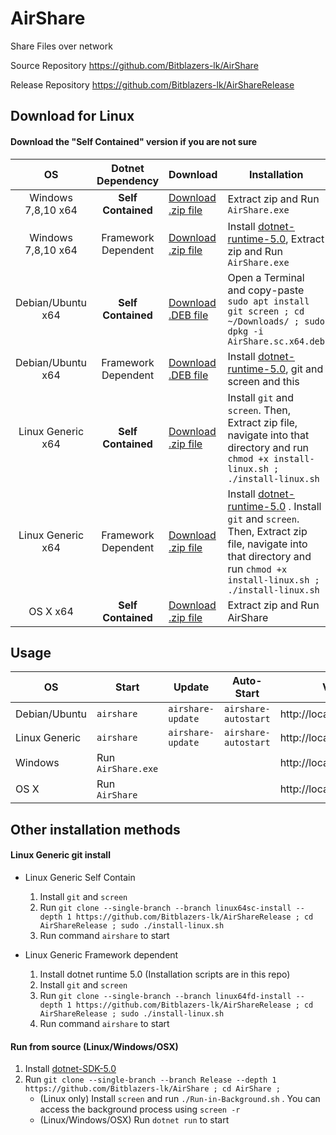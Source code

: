 # AirShare

Share Files over network

Source Repository https://github.com/Bitblazers-lk/AirShare

Release Repository https://github.com/Bitblazers-lk/AirShareRelease

## Download for Linux

#### Download the "Self Contained" version if you are not sure

|         OS         |  Dotnet Dependency  | Download                                                                                             | Installation                                                                                                                                                                                                    |
| :----------------: | :-----------------: | :--------------------------------------------------------------------------------------------------- | --------------------------------------------------------------------------------------------------------------------------------------------------------------------------------------------------------------- |
| Windows 7,8,10 x64 | **Self Contained**  | [Download .zip file](https://github.com/Bitblazers-lk/AirShareRelease/archive/windows64fd.zip)       | Extract zip and Run `AirShare.exe`                                                                                                                                                                              |
| Windows 7,8,10 x64 | Framework Dependent | [Download .zip file](https://github.com/Bitblazers-lk/AirShareRelease/archive/windows64sc.zip)       | Install [dotnet-runtime-5.0](https://dotnet.microsoft.com/download), Extract zip and Run `AirShare.exe`                                                                                                         |
| Debian/Ubuntu x64  | **Self Contained**  | [Download .DEB file](https://github.com/Bitblazers-lk/AirShareRelease/raw/main/AirShare.sc.x64.deb)  | Open a Terminal and copy-paste `sudo apt install git screen ; cd ~/Downloads/ ; sudo dpkg -i AirShare.sc.x64.deb`                                                                                               |
| Debian/Ubuntu x64  | Framework Dependent | [Download .DEB file](https://github.com/Bitblazers-lk/AirShareRelease/raw/main/AirShare.fd.x64.deb)  | Install [dotnet-runtime-5.0](https://dotnet.microsoft.com/download), git and screen and this                                                                                                                    |
| Linux Generic x64  | **Self Contained**  | [Download .zip file](https://github.com/Bitblazers-lk/AirShareRelease/archive/linux64sc-install.zip) | Install `git` and `screen`. Then, Extract zip file, navigate into that directory and run `chmod +x install-linux.sh ; ./install-linux.sh`                                                                       |
| Linux Generic x64  | Framework Dependent | [Download .zip file](https://github.com/Bitblazers-lk/AirShareRelease/archive/linux64fd-install.zip) | Install [dotnet-runtime-5.0](https://dotnet.microsoft.com/download) . Install `git` and `screen`. Then, Extract zip file, navigate into that directory and run `chmod +x install-linux.sh ; ./install-linux.sh` |
|      OS X x64      | **Self Contained**  | [Download .zip file](https://github.com/Bitblazers-lk/AirShareRelease/archive/osx64-sc.zip)          | Extract zip and Run AirShare                                                                                                                                                                                    |

## Usage

| OS            | Start              | Update            | Auto-Start           | Visit                  |
| ------------- | ------------------ | ----------------- | -------------------- | ---------------------- |
| Debian/Ubuntu | `airshare`         | `airshare-update` | `airshare-autostart` | http://localhost:36120 |
| Linux Generic | `airshare`         | `airshare-update` | `airshare-autostart` | http://localhost:36120 |
| Windows       | Run `AirShare.exe` |                   |                      | http://localhost:36120 |
| OS X          | Run `AirShare`     |                   |                      | http://localhost:36120 |

## Other installation methods

#### Linux Generic git install

- Linux Generic Self Contain

  1.  Install `git` and `screen`
  1.  Run `git clone --single-branch --branch linux64sc-install --depth 1 https://github.com/Bitblazers-lk/AirShareRelease ; cd AirShareRelease ; sudo ./install-linux.sh `
  1.  Run command `airshare` to start

- Linux Generic Framework dependent
  1. Install dotnet runtime 5.0 (Installation scripts are in this repo)
  1. Install `git` and `screen`
  1. Run `git clone --single-branch --branch linux64fd-install --depth 1 https://github.com/Bitblazers-lk/AirShareRelease ; cd AirShareRelease ; sudo ./install-linux.sh `
  1. Run command `airshare` to start

#### Run from source (Linux/Windows/OSX)

1.  Install [dotnet-SDK-5.0](https://dotnet.microsoft.com/download)
1.  Run `git clone --single-branch --branch Release --depth 1 https://github.com/Bitblazers-lk/AirShare ; cd AirShare ; `
    - (Linux only) Install `screen` and run `./Run-in-Background.sh` . You can access the background process using `screen -r`
    - (Linux/Windows/OSX) Run `dotnet run` to start
